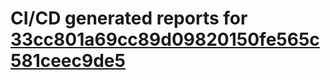 # CI/CD generated reports for [33cc801a69cc89d09820150fe565c581ceec9de5](https://github.com/hydephp/develop/commit/33cc801a69cc89d09820150fe565c581ceec9de5)
